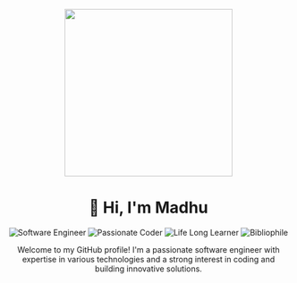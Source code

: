 <!-- Animated girl image -->
<p align="center">
  <img src="https://media.giphy.com/media/L1R1tvI9svkIWwpVYr/giphy.gif" width="300">
</p>

<h1 align="center">👋 Hi, I'm Madhu</h1>
<p align="center">
  <img src="https://img.shields.io/badge/Software%20Engineer-💻-blue" alt="Software Engineer">
  <img src="https://img.shields.io/badge/Passionate%20Coder-👩‍💻-purple" alt="Passionate Coder">
  <img src="https://img.shields.io/badge/Life%20Long%20Learner-🌱-green" alt="Life Long Learner">
  <img src="https://img.shields.io/badge/Bibliophile-📚-orange" alt="Bibliophile">
</p>

<p align="center">Welcome to my GitHub profile! I'm a passionate software engineer with expertise in various technologies and a strong interest in coding and building innovative solutions.</p>

<!--<h2 align="center">🚀 Skills</h2>
<p align="center">
  <img src="https://img.shields.io/badge/Web%20Development-🌐-orange" alt="Web Development">
  <img src="https://img.shields.io/badge/Machine%20Learning-⚙️-blue" alt="Machine Learning">
  <img src="https://img.shields.io/badge/Deep%20Learning-🧠-yellow" alt="Deep Learning">
  <img src="https://img.shields.io/badge/Computer%20Vision-👁️-blueviolet" alt="Computer Vision">
  <img src="https://img.shields.io/badge/Artificial%20Intelligence-🤖-green" alt="Artificial Intelligence">
  <img src="https://img.shields.io/badge/Software%20Design%20and%20Development-💡-blueviolet" alt="Software Design and Development">
</p>

<h2 align="center">🎨 Languages 🌈</h2>
<p align="center">
  <img src="https://img.shields.io/badge/Python-🐍-blue" alt="Python">
  <img src="https://img.shields.io/badge/Java-☕-red" alt="Java">
  <img src="https://img.shields.io/badge/C++-🌟-green" alt="C++">
  <img src="https://img.shields.io/badge/JavaScript-💫-yellow" alt="JavaScript">
  <img src="https://img.shields.io/badge/MATLAB-📊-purple" alt="MATLAB">
  <img src="https://img.shields.io/badge/Git-👩‍💻-orange" alt="Git">
  <img src="https://img.shields.io/badge/JSX-🚀-cyan" alt="JSX">
  <img src="https://img.shields.io/badge/HTML5-📝-lightgrey" alt="HTML5">
  <img src="https://img.shields.io/badge/CSS3-🌈-pink" alt="CSS3">
  <img src="https://img.shields.io/badge/SCSS-💃-blueviolet" alt="SCSS">
</p>

<h2 align="center">🧰 Frameworks/Tools 🛠️</h2>
<p align="center">
  <img src="https://img.shields.io/badge/Bootstrap-🅱️-blue" alt="Bootstrap">
  <img src="https://img.shields.io/badge/ReactJs-⚛️-blue" alt="ReactJs">
  <img src="https://img.shields.io/badge/Material%20UI-🎨-pink" alt="Material UI">
  <img src="https://img.shields.io/badge/Styled%20Components-👩‍💻-green" alt="Styled Components">
  <img src="https://img.shields.io/badge/Express.js-🚀-green" alt="Express.js">
  <img src="https://img.shields.io/badge/NodeJs-🟩-green" alt="NodeJs">
  <img src="https://img.shields.io/badge/EJS-📝-lightgrey" alt="EJS">
  <img src="https://img.shields.io/badge/Django-🐍-blue" alt="Django">
  <img src="https://img.shields.io/badge/TensorFlow-⚙️-orange" alt="TensorFlow">
  <img src="https://img.shields.io/badge/OpenCV-👁️-blueviolet" alt="OpenCV">
  <img src="https://img.shields.io/badge/Keras-🧠-yellow" alt="Keras">
  <img src="https://img.shields.io/badge/StreamLit-🌈-lightgrey" alt="StreamLit">
  <img src="https://img.shields.io/badge/Pandas-🐼-green" alt="Pandas">
  <img src="https://img.shields.io/badge/NumPy-🔢-blue" alt="NumPy">
  <img src="https://img.shields.io/badge/Matplotlib-📊-purple" alt="Matplotlib">
  <img src="https://img.shields.io/badge/Scikit--Learn-💻-yellowgreen" alt="Scikit-Learn">
</p>


<h2 align="center">🛠️ Integrated Development Environments (IDEs) 🛠️</h2>
<p align="center">
  <img src="https://img.shields.io/badge/Visual%20Studio-🚀-blue" alt="Visual Studio">
  <img src="https://img.shields.io/badge/PyCharm-🐍-orange" alt="PyCharm">
  <img src="https://img.shields.io/badge/Anaconda-🐍-green" alt="Anaconda">
  <img src="https://img.shields.io/badge/Jupyter%20Notebook-📔-blueviolet" alt="Jupyter Notebook">
  <img src="https://img.shields.io/badge/Android%20Studio-📱-green" alt="Android Studio">
  <img src="https://img.shields.io/badge/Visual%20Studio%20Code-🖥️-blue" alt="Visual Studio Code">
  <img src="https://img.shields.io/badge/Dev%20C++-💻-blue" alt="Dev C++">
  <img src="https://img.shields.io/badge/Turbo%20C++-💻-blue" alt="Turbo C++">
</p>

<h2 align="center">Databases</h2>
<p align="center">
  <img src="https://img.shields.io/badge/MongoDB-🍃-green" alt="MongoDB">
  <img src="https://img.shields.io/badge/SQL-💾-orange" alt="SQL">
  <img src="https://img.shields.io/badge/Firebase-🔥-yellow" alt="Firebase">
</p>

<h2 align="center">🧠 AI Models 🤖</h2>
<p align="center">
  <img src="https://img.shields.io/badge/GPT--4-🤯-blue" alt="GPT-4">
  <img src="https://img.shields.io/badge/GPT--4--Turbo-💥-orange" alt="GPT-4 Turbo">
  <img src="https://img.shields.io/badge/DALL·E--3-🎨-purple" alt="DALL·E-3">
  <img src="https://img.shields.io/badge/Text--to--Speech-🗣️-yellow" alt="Text-to-Speech">
  <img src="https://img.shields.io/badge/GPT--4--Vision-👁️-purple" alt="GPT-4-Vision">
  <img src="https://img.shields.io/badge/ClarifAI%20Models-🖼️-pink" alt="ClarifAI">
  <img src="https://img.shields.io/badge/OpenAI%20Models-🌐-blueviolet" alt="OpenAI">
</p>

<h2 align="center">🌟 Achievements</h2>
<ul align="center">
  <li>Top 6 Finalist, NextGen GPT Hackathon - Ranked among the top 6 out of 47 teams.</li>
  <li>Recognized as one of the top 36 participants out of 2000 participants.</li>
</ul>-->

<!--<h2 align="center">💌 Let's Connect</h2>
<p align="center">
  <a href="https://www.linkedin.com/in/madhukalita/"><img src="https://img.icons8.com/color/48/000000/linkedin-circled--v2.png" alt="LinkedIn" width="24" height="24" style="vertical-align: middle;"> LinkedIn</a> |
  <a href="https://x.com/me_madhukalita"><img src="https://simpleicons.org/icons/twitter.svg" alt="Twitter" width="24" height="24" style="vertical-align: middle;"> Twitter</a> |
  🌐 <a href="https://jaweria-b.github.io">Portfolio</a> | 
  📧 <a href="madhusingh3809@gmail.com">Email</a>
</p>

<h2 align="center">💻 Projects</h2>

<h3 align="center">Web Development</h3>
<p align="center">
  🌐 <a href="https://github.com/jaweria-b/Crwn-Clothing">Crwn-Clothing</a> &nbsp;&nbsp; 🦖 <a href="https://github.com/jaweria-b/Monster-Rolodex">Monster Rolodex</a> <br>
  🎮 <a href="https://github.com/jaweria-b/Simon-Game">Simon Game</a> &nbsp;&nbsp; 🥁 <a href="https://github.com/jaweria-b/Drum-Kit">Drum Kit</a> <br>
  🐶 <a href="https://github.com/jaweria-b/TinDog">TinDog</a> &nbsp;&nbsp; 🏖️ <a href="https://github.com/jaweria-b/Tourism-Website">Tourism Website</a>
</p>

<h3 align="center">Machine Learning</h3>
<p align="center">
  🧬 <a href="https://github.com/jaweria-b/DNA-Nucleotide-Count-App">DNA Nucleotide Count App</a> &nbsp;&nbsp; 🌸 <a href="https://github.com/jaweria-b/Iris-Flower-Classification">Iris Flower Classification</a> <br>
  🐧 <a href="https://github.com/jaweria-b/Palmer-Penguins-Prediction-App">Palmer Penguins Prediction App</a> &nbsp;&nbsp; 💹 <a href="https://github.com/jaweria-b/Stock-Price-App">Stock Price App</a> <br>
  🏀 <a href="https://github.com/Jaweria-B/eda-basketball">NBA Player Stats Explorer</a> &nbsp;&nbsp; 🏈 <a href="https://github.com/Jaweria-B/NFL-football-stats-explorer">NFL Football Player Stats</a>
</p>

<h3 align="center">Deep Learning</h3>
<p align="center">
  👩‍🔬 <a href="https://github.com/jaweria-b/Face-and-Eyes-Detection-Model">Face and Eyes Detection Model</a>
</p>

<h3 align="center">AI Models</h3>
<p align="center">
  📚 <a href="https://github.com/jaweria-b/StoryVerse-AI">StoryVerse AI</a>
</p>

<h2 align="center">💼 Hackathon Projects</h2>

<p align="center">
  1. 🌆 [Seerah Bot](https://github.com/Jaweria-B/Seerah-App): Simplifying the understanding of the Quran and facilitating reflection on its teachings for everyone. Leveraging MongoDB, Llama Index Generative AI, OpenAI, and RAG feature, it creates a seamless Seerah for non-Arabic speakers. Market Size: 1.3 Billion Muslims who do not speak Arabic. 

  2. 🌟 [Games Gemini Ultra Simulator](https://github.com/Jaweria-B/GamesHackathon): Powered by "The Adaptive Simulation Sandbox" with Gemini's cognitive abilities, this project showcases seamless teamwork and problem-solving in dynamic meeting management. Gemini's achievements in Conceptualization, Agent Personification, Interaction Dynamics, and Synthetic Data Utilization underline its adaptability and value in AI training and beyond. 🚀
  
  3. 🌐 [Virtual Urban Explorer](https://github.com/Jaweria-B/Leap_Hackathon_Project): An innovative, AI-powered platform designed to transform the way people explore and interact with cities around the world. Utilizes cutting-edge advancements in GPT, AI, and AR/VR technologies for an immersive and interactive virtual exploration experience.
  
  4. 🌐 [Quranic](https://github.com/jaweria-b/Quranic): An innovative AI-powered application designed to provide users with a comprehensive and precise understanding of the Holy Qur'an. Leveraging advanced technologies such as Aya-101 and Cohere Embed via Cohere API for translation and transcription.

  5. 📊 [HIN Number - Team BREAKING Project](https://github.com/Jaweria-B/HIN-BreakingFree): The HIN Number, defined as the product of Groundedness and Hallucination scores, serves as a new benchmark for assessing LLM interpretive accuracy and adaptability. Explored the impact of guardrails on LLM interaction quality and user engagement.

  6. 🍳 [Kitchen Creators](https://github.com/Jaweria-B/KitchenCreators-App): Introduced Vectara Database, a proprietary system for culinary exploration, powered by the HHEM Model for originality measurement. Utilized Lambda Model's regression analysis for tailored recipe recommendations based on user-provided ingredients.

  7. 🍔 [Food Complaint Resolution System](https://github.com/jaweria-b/Food-Complaint-Resolution-System): An AI tool developed for food delivery businesses to handle customer complaints related to received food automatically, reducing human effort and processing time.

  8. 📘 [Everdiver](https://github.com/jaweria-b/Everdiver): Leveraging large language models like Falcon, Everdiver enhances Evernote's search functions and builds knowledge from old notes, preserving privacy.

  9. ☁️ [WeatherWane](https://github.com/Jaweria-B/Weather_Vane): Use AI to build powerful presentations, saving vital time for professionals, students, and collaborators. Create impactful presentations with videos and accompanying music efficiently.
  
</p>

---
<p align="center">🎉 Congratulations! You've reached the end of my profile. Don't worry, you survived. 🥳 If you're still curious, drop me an <a href="mailto:bjaweria509@gmail.com">email</a>. Let's keep the fun going! 🚀 <br> Remember, debugging is like solving a mystery novel where you're the detective, the culprit, and the victim. 😄 <br> 📚🔍</p>-->


<!---
Jaweria-B/Jaweria-B is a ✨ special ✨ repository because its `README.md` (this file) appears on your GitHub profile.
You can click the Preview link to take a look at your changes.
--->

